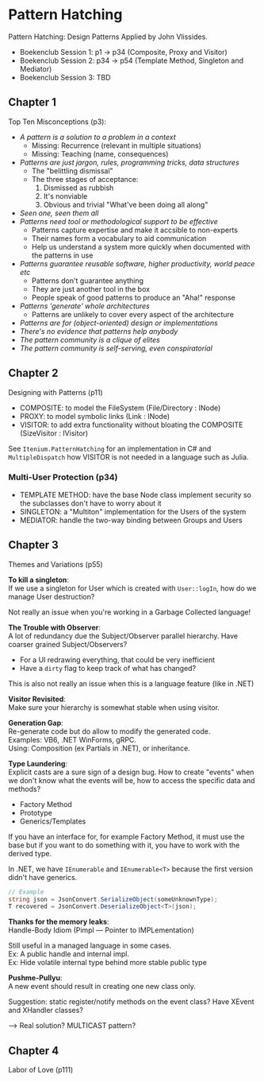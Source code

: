 Pattern Hatching
================

Pattern Hatching: Design Patterns Applied by John Vlissides.

- Boekenclub Session 1: p1 -> p34 (Composite, Proxy and Visitor)
- Boekenclub Session 2: p34 -> p54 (Template Method, Singleton and Mediator)
- Boekenclub Session 3: TBD


Chapter 1
---------

Top Ten Misconceptions (p3):

- _A pattern is a solution to a problem in a context_
    - Missing: Recurrence (relevant in multiple situations)
    - Missing: Teaching (name, consequences)
- _Patterns are just jargon, rules, programming tricks, data structures_
    - The "belittling dismissal"
    - The three stages of acceptance:
        1. Dismissed as rubbish
        2. It's nonviable
        3. Obvious and trivial "What've been doing all along"
- _Seen one, seen them all_
- _Patterns need tool or methodological support to be effective_
    - Patterns capture expertise and make it accsible to non-experts
    - Their names form a vocabulary to aid communication
    - Help us understand a system more quickly when documented with the patterns in use
- _Patterns guarantee reusable software, higher productivity, world peace etc_
    - Patterns don't guarantee anything
    - They are just another tool in the box
    - People speak of good patterns to produce an "Aha!" response
- _Patterns 'generate' whole architectures_
    - Patterns are unlikely to cover every aspect of the architecture
- _Patterns are for (object-oriented) design or implementations_
- _There's no evidence that patterns help anybody_
- _The pattern community is a clique of elites_
- _The pattern community is self-serving, even conspiratorial_

Chapter 2
---------

Designing with Patterns (p11)

- COMPOSITE: to model the FileSystem (File/Directory : INode)
- PROXY: to model symbolic links (Link : INode)
- VISITOR: to add extra functionality without bloating the COMPOSITE (SizeVisitor : IVisitor<int>)

See `Itenium.PatternHatching` for an implementation in C#
and `MultipleDispatch` how VISITOR is not needed in a
language such as Julia.


### Multi-User Protection (p34)

- TEMPLATE METHOD: have the base Node class implement security so the subclasses don't have to worry about it
- SINGLETON: a "Multiton" implementation for the Users of the system
- MEDIATOR: handle the two-way binding between Groups and Users


Chapter 3
---------

Themes and Variations (p55)

**To kill a singleton**:  
If we use a singleton for User which is created with `User::logIn`,
how do we manage User destruction?

Not really an issue when you're working in a Garbage Collected language!


**The Trouble with Observer**:  
A lot of redundancy due the Subject/Observer parallel hierarchy.
Have coarser grained Subject/Observers?

- For a UI redrawing everything, that could be very inefficient
- Have a `dirty` flag to keep track of what has changed?

This is also not really an issue when this is a language feature
(like in .NET)


**Visitor Revisited**:  
Make sure your hierarchy is somewhat stable when using visitor.


**Generation Gap**:  
Re-generate code but do allow to modify the generated code.  
Examples: VB6, .NET WinForms, gRPC.  
Using: Composition (ex Partials in .NET), or inheritance.


**Type Laundering**:  
Explicit casts are a sure sign of a design bug. How to create "events"
when we don't know what the events will be, how to access the specific
data and methods?

- Factory Method
- Prototype
- Generics/Templates

If you have an interface for, for example Factory Method, it must use
the base but if you want to do something with it, you have to work
with the derived type.

In .NET, we have `IEnumerable` and `IEnumerable<T>` because the first
version didn't have generics.

```c#
// Example
string json = JsonConvert.SerializeObject(someUnknownType);
T recovered = JsonConvert.DeserializeObject<T>(json);
```


**Thanks for the memory leaks**:  
Handle-Body Idiom (Pimpl — Pointer to IMPLementation)

Still useful in a managed language in some cases.  
Ex: A public handle and internal impl.  
Ex: Hide volatile internal type behind more stable public type


**Pushme-Pullyu**:  
A new event should result in creating one new class only.

Suggestion: static register/notify methods on the event class?
Have XEvent and XHandler classes?

--> Real solution? MULTICAST pattern?


Chapter 4
---------

Labor of Love (p111)
